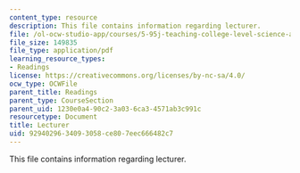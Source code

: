 ```yaml
---
content_type: resource
description: This file contains information regarding lecturer.
file: /ol-ocw-studio-app/courses/5-95j-teaching-college-level-science-and-engineering-fall-2015/9294029634093058ce807eec666482c7_MIT5_95JF15_lecturer.pdf
file_size: 149835
file_type: application/pdf
learning_resource_types:
- Readings
license: https://creativecommons.org/licenses/by-nc-sa/4.0/
ocw_type: OCWFile
parent_title: Readings
parent_type: CourseSection
parent_uid: 1230e0a4-90c2-3a03-6ca3-4571ab3c991c
resourcetype: Document
title: Lecturer
uid: 92940296-3409-3058-ce80-7eec666482c7
---
```

This file contains information regarding lecturer.